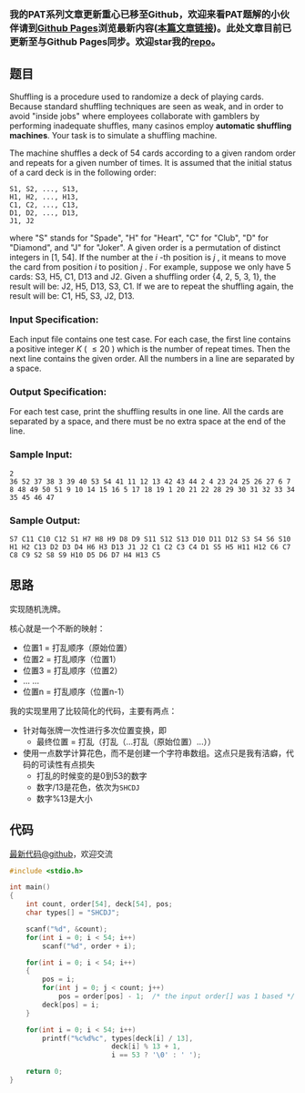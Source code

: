 ### 我的PAT系列文章更新重心已移至Github，欢迎来看PAT题解的小伙伴请到[Github Pages](https://oliverlew.github.io/PAT)浏览最新内容([本篇文章链接](https://oliverlew.github.io/PAT/Advanced/1042.html))。此处文章目前已更新至与Github Pages同步。欢迎star我的[repo](https://github.com/OliverLew/PAT)。

## 题目

Shuffling is a procedure used to randomize a deck of playing cards. Because
standard shuffling techniques are seen as weak, and in order to avoid "inside
jobs" where employees collaborate with gamblers by performing inadequate
shuffles, many casinos employ **automatic shuffling machines**. Your task is
to simulate a shuffling machine.

The machine shuffles a deck of 54 cards according to a given random order and
repeats for a given number of times. It is assumed that the initial status of
a card deck is in the following order:

    
    
    S1, S2, ..., S13, 
    H1, H2, ..., H13, 
    C1, C2, ..., C13, 
    D1, D2, ..., D13, 
    J1, J2
    

where "S" stands for "Spade", "H" for "Heart", "C" for "Club", "D" for
"Diamond", and "J" for "Joker". A given order is a permutation of distinct
integers in [1, 54]. If the number at the $i$ -th position is $j$ , it means
to move the card from position $i$ to position $j$ . For example, suppose we
only have 5 cards: S3, H5, C1, D13 and J2. Given a shuffling order {4, 2, 5,
3, 1}, the result will be: J2, H5, D13, S3, C1. If we are to repeat the
shuffling again, the result will be: C1, H5, S3, J2, D13.

### Input Specification:

Each input file contains one test case. For each case, the first line contains
a positive integer $K$ ( $\le 20$ ) which is the number of repeat times. Then
the next line contains the given order. All the numbers in a line are
separated by a space.

### Output Specification:

For each test case, print the shuffling results in one line. All the cards are
separated by a space, and there must be no extra space at the end of the line.

### Sample Input:

    
    
    2
    36 52 37 38 3 39 40 53 54 41 11 12 13 42 43 44 2 4 23 24 25 26 27 6 7 8 48 49 50 51 9 10 14 15 16 5 17 18 19 1 20 21 22 28 29 30 31 32 33 34 35 45 46 47
    

### Sample Output:

    
    
    S7 C11 C10 C12 S1 H7 H8 H9 D8 D9 S11 S12 S13 D10 D11 D12 S3 S4 S6 S10 H1 H2 C13 D2 D3 D4 H6 H3 D13 J1 J2 C1 C2 C3 C4 D1 S5 H5 H11 H12 C6 C7 C8 C9 S2 S8 S9 H10 D5 D6 D7 H4 H13 C5
    



## 思路


实现随机洗牌。

核心就是一个不断的映射：

- 位置1 = 打乱顺序（原始位置）
- 位置2 = 打乱顺序（位置1）
- 位置3 = 打乱顺序（位置2）
- ... ...
- 位置n = 打乱顺序（位置n-1）

我的实现里用了比较简化的代码，主要有两点：
- 针对每张牌一次性进行多次位置变换，即
  - 最终位置 = 打乱（打乱（...打乱（原始位置）...））
- 使用一点数学计算花色，而不是创建一个字符串数组。这点只是我有洁癖，代码的可读性有点损失
  - 打乱的时候变的是0到53的数字
  - 数字/13是花色，依次为`SHCDJ`
  - 数字%13是大小

## 代码

[最新代码@github](https://github.com/OliverLew/PAT/blob/master/PATAdvanced/1042.c)，欢迎交流
```c
#include <stdio.h>

int main()
{
    int count, order[54], deck[54], pos;
    char types[] = "SHCDJ";

    scanf("%d", &count);
    for(int i = 0; i < 54; i++)
        scanf("%d", order + i);

    for(int i = 0; i < 54; i++)
    {
        pos = i;
        for(int j = 0; j < count; j++)
            pos = order[pos] - 1;  /* the input order[] was 1 based */
        deck[pos] = i;
    }

    for(int i = 0; i < 54; i++)
        printf("%c%d%c", types[deck[i] / 13],
                         deck[i] % 13 + 1,
                         i == 53 ? '\0' : ' ');

    return 0;
}
```